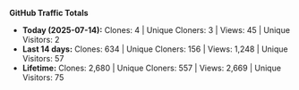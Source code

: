 
**GitHub Traffic Totals**

- **Today (2025-07-14):** Clones: 4 | Unique Cloners: 3 | Views: 45 | Unique Visitors: 2
- **Last 14 days:** Clones: 634 | Unique Cloners: 156 | Views: 1,248 | Unique Visitors: 57
- **Lifetime:** Clones: 2,680 | Unique Cloners: 557 | Views: 2,669 | Unique Visitors: 75
